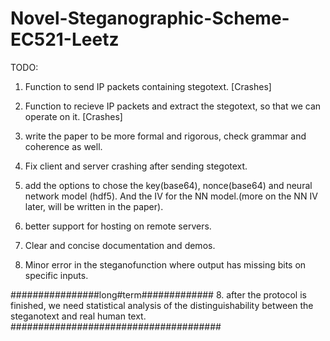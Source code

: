 # Novel-Steganographic-Scheme-EC521-Leetz

TODO:

1. Function to send IP packets containing stegotext. [Crashes]

2. Function to recieve IP packets and extract the stegotext, so that we can operate on it. [Crashes]

3. write the paper to be more formal and rigorous, check grammar and coherence as well.

4. Fix client and server crashing after sending stegotext.

5. add the options to chose the key(base64), nonce(base64) and neural network model (hdf5). And the IV for the NN model.(more on the NN IV later, will be written in the paper).

6. better support for hosting on remote servers.

7. Clear and concise documentation and demos.

8. Minor error in the steganofunction where output has missing bits on specific inputs.


################long#term#############
8. after the protocol is finished, we need statistical analysis of the distinguishability between the steganotext and real human text.
######################################
